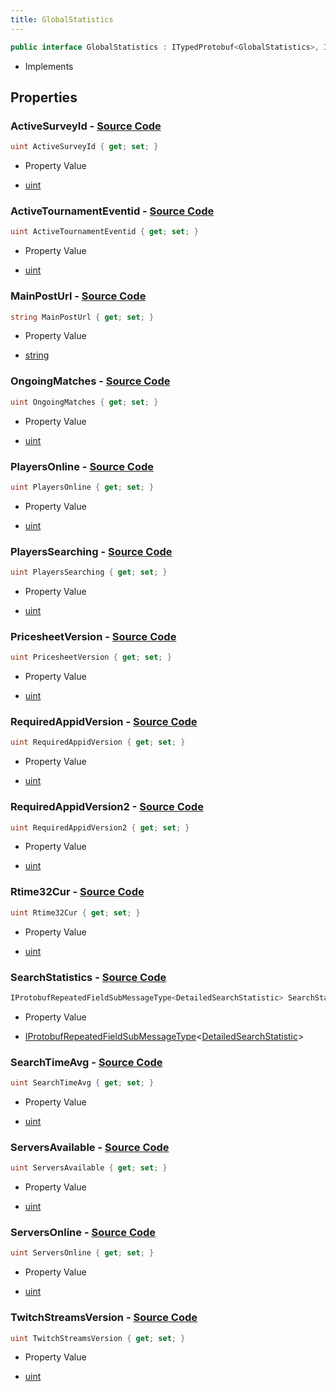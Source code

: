 ```yaml
---
title: GlobalStatistics
---
```


```csharp
public interface GlobalStatistics : ITypedProtobuf<GlobalStatistics>, INativeHandle
```

- Implements

## Properties

### **ActiveSurveyId** - [Source Code](https://github.com/swiftly-solution/swiftlys2/blob/main/managed/src/SwiftlyS2.Generated/Protobufs/Interfaces/GlobalStatistics.cs#L49)

```csharp
uint ActiveSurveyId { get; set; }
```

- Property Value

- [uint](https://learn.microsoft.com/dotnet/api/system.uint32)

### **ActiveTournamentEventid** - [Source Code](https://github.com/swiftly-solution/swiftlys2/blob/main/managed/src/SwiftlyS2.Generated/Protobufs/Interfaces/GlobalStatistics.cs#L46)

```csharp
uint ActiveTournamentEventid { get; set; }
```

- Property Value

- [uint](https://learn.microsoft.com/dotnet/api/system.uint32)

### **MainPostUrl** - [Source Code](https://github.com/swiftly-solution/swiftlys2/blob/main/managed/src/SwiftlyS2.Generated/Protobufs/Interfaces/GlobalStatistics.cs#L34)

```csharp
string MainPostUrl { get; set; }
```

- Property Value

- [string](https://learn.microsoft.com/dotnet/api/system.string)

### **OngoingMatches** - [Source Code](https://github.com/swiftly-solution/swiftlys2/blob/main/managed/src/SwiftlyS2.Generated/Protobufs/Interfaces/GlobalStatistics.cs#L25)

```csharp
uint OngoingMatches { get; set; }
```

- Property Value

- [uint](https://learn.microsoft.com/dotnet/api/system.uint32)

### **PlayersOnline** - [Source Code](https://github.com/swiftly-solution/swiftlys2/blob/main/managed/src/SwiftlyS2.Generated/Protobufs/Interfaces/GlobalStatistics.cs#L13)

```csharp
uint PlayersOnline { get; set; }
```

- Property Value

- [uint](https://learn.microsoft.com/dotnet/api/system.uint32)

### **PlayersSearching** - [Source Code](https://github.com/swiftly-solution/swiftlys2/blob/main/managed/src/SwiftlyS2.Generated/Protobufs/Interfaces/GlobalStatistics.cs#L19)

```csharp
uint PlayersSearching { get; set; }
```

- Property Value

- [uint](https://learn.microsoft.com/dotnet/api/system.uint32)

### **PricesheetVersion** - [Source Code](https://github.com/swiftly-solution/swiftlys2/blob/main/managed/src/SwiftlyS2.Generated/Protobufs/Interfaces/GlobalStatistics.cs#L40)

```csharp
uint PricesheetVersion { get; set; }
```

- Property Value

- [uint](https://learn.microsoft.com/dotnet/api/system.uint32)

### **RequiredAppidVersion** - [Source Code](https://github.com/swiftly-solution/swiftlys2/blob/main/managed/src/SwiftlyS2.Generated/Protobufs/Interfaces/GlobalStatistics.cs#L37)

```csharp
uint RequiredAppidVersion { get; set; }
```

- Property Value

- [uint](https://learn.microsoft.com/dotnet/api/system.uint32)

### **RequiredAppidVersion2** - [Source Code](https://github.com/swiftly-solution/swiftlys2/blob/main/managed/src/SwiftlyS2.Generated/Protobufs/Interfaces/GlobalStatistics.cs#L55)

```csharp
uint RequiredAppidVersion2 { get; set; }
```

- Property Value

- [uint](https://learn.microsoft.com/dotnet/api/system.uint32)

### **Rtime32Cur** - [Source Code](https://github.com/swiftly-solution/swiftlys2/blob/main/managed/src/SwiftlyS2.Generated/Protobufs/Interfaces/GlobalStatistics.cs#L52)

```csharp
uint Rtime32Cur { get; set; }
```

- Property Value

- [uint](https://learn.microsoft.com/dotnet/api/system.uint32)

### **SearchStatistics** - [Source Code](https://github.com/swiftly-solution/swiftlys2/blob/main/managed/src/SwiftlyS2.Generated/Protobufs/Interfaces/GlobalStatistics.cs#L31)

```csharp
IProtobufRepeatedFieldSubMessageType<DetailedSearchStatistic> SearchStatistics { get; }
```

- Property Value

- [IProtobufRepeatedFieldSubMessageType](/docs/api/shared/netmessages/iprotobufrepeatedfieldsubmessagetype-1)<[DetailedSearchStatistic](/docs/api/shared/protobufdefinitions/detailedsearchstatistic)>

### **SearchTimeAvg** - [Source Code](https://github.com/swiftly-solution/swiftlys2/blob/main/managed/src/SwiftlyS2.Generated/Protobufs/Interfaces/GlobalStatistics.cs#L28)

```csharp
uint SearchTimeAvg { get; set; }
```

- Property Value

- [uint](https://learn.microsoft.com/dotnet/api/system.uint32)

### **ServersAvailable** - [Source Code](https://github.com/swiftly-solution/swiftlys2/blob/main/managed/src/SwiftlyS2.Generated/Protobufs/Interfaces/GlobalStatistics.cs#L22)

```csharp
uint ServersAvailable { get; set; }
```

- Property Value

- [uint](https://learn.microsoft.com/dotnet/api/system.uint32)

### **ServersOnline** - [Source Code](https://github.com/swiftly-solution/swiftlys2/blob/main/managed/src/SwiftlyS2.Generated/Protobufs/Interfaces/GlobalStatistics.cs#L16)

```csharp
uint ServersOnline { get; set; }
```

- Property Value

- [uint](https://learn.microsoft.com/dotnet/api/system.uint32)

### **TwitchStreamsVersion** - [Source Code](https://github.com/swiftly-solution/swiftlys2/blob/main/managed/src/SwiftlyS2.Generated/Protobufs/Interfaces/GlobalStatistics.cs#L43)

```csharp
uint TwitchStreamsVersion { get; set; }
```

- Property Value

- [uint](https://learn.microsoft.com/dotnet/api/system.uint32)

